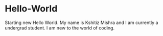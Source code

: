 # Hello-World
Starting new
Hello World. My name is Kshitiz Mishra and I am currently a undergrad student. I am new to the world of coding.
